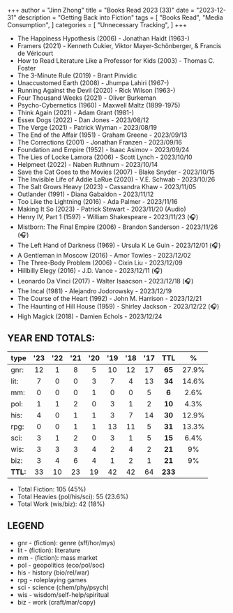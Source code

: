 +++ 
author = "Jinn Zhong" 
title = "Books Read 2023 (33)" 
date = "2023-12-31" 
description = "Getting Back into Fiction"
tags = [
    "Books Read",
    "Media Consumption",
]
categories = [
    "Unnecessary Tracking",
]
+++

* The Happiness Hypothesis (2006) - Jonathan Haidt (1963-)
* Framers (2021) - Kenneth Cukier, Viktor Mayer-Schönberger, & Francis de Véricourt
* How to Read Literature Like a Professor for Kids (2003) - Thomas C. Foster
* The 3-Minute Rule (2019) - Brant Pinvidic
* Unaccustomed Earth (2008) - Jhumpa Lahiri (1967-)
* Running Against the Devil (2020) - Rick Wilson (1963-)
* Four Thousand Weeks (2021) - Oliver Burkeman
* Psycho-Cybernetics (1960) - Maxwell Maltz (1899-1975)
* Think Again (2021) - Adam Grant (1981-)
* Essex Dogs (2022) - Dan Jones - 2023/08/12
* The Verge (2021) - Patrick Wyman - 2023/08/19
* The End of the Affair (1951) - Graham Greene - 2023/09/13
* The Corrections (2001) - Jonathan Franzen - 2023/09/16
* Foundation and Empire (1952) - Isaac Asimov - 2023/09/24
* The Lies of Locke Lamora (2006) - Scott Lynch - 2023/10/10
* Helpmeet (2022) - Naben Ruthnum - 2023/10/14
* Save the Cat Goes to the Movies (2007) - Blake Snyder - 2023/10/15
* The Invisible Life of Addie LaRue (2020) - V.E. Schwab - 2023/10/26
* The Salt Grows Heavy (2023) - Cassandra Khaw - 2023/11/05
* Outlander (1991) - Diana Gabaldon - 2023/11/12
* Too Like the Lightning (2016) - Ada Palmer - 2023/11/16
* Making It So (2023) - Patrick Stewart - 2023/11/20 (Audio)
* Henry IV, Part 1 (1597) - William Shakespeare - 2023/11/23 (:headphones:)
* Mistborn: The Final Empire (2006) - Brandon Sanderson - 2023/11/26 (:headphones:)
* The Left Hand of Darkness (1969) - Ursula K Le Guin - 2023/12/01 (:headphones:)
* A Gentleman in Moscow (2016) - Amor Towles - 2023/12/02
* The Three-Body Problem (2006) - Cixin Liu - 2023/12/09
* Hillbilly Elegy (2016) - J.D. Vance - 2023/12/11 (:headphones:)
* Leonardo Da Vinci (2017) - Walter Isaacson - 2023/12/18 (:headphones:)
* The Incal (1981) - Alejandro Jodorowsky - 2023/12/19
* The Course of the Heart (1992) - John M. Harrison - 2023/12/21
* The Haunting of Hill House (1959) - Shirley Jackson - 2023/12/22 (:headphones:)
* High Magick (2018) - Damien Echols - 2023/12/24
  
## YEAR END TOTALS:
|type|'23|'22|'21|'20|'19|'18|'17|TTL|%|
|:---|:---:|:---:|:---:|:---:|:---:|:---:|:---:|:---:|:---:|
|gnr:| 12|1|8|5|10|12|17|**65**|27.9%|
|lit:| 7|0|0|3|7|4|13|**34**|14.6%|
|mm:| 0|0|0|1|0|0|5|**6**|2.6%|
|pol:| 1|1|2|0|3|1|2|**10**|4.3%|
|his:| 4|0|1|1|3|7|14|**30**|12.9%|
|rpg:| 0|0|1|1|13|11|5|**31**|13.3%|
|sci:| 3|1|2|0|3|1|5|**15**|6.4%|
|wis:| 3|3|3|4|2|4|2|**21**|9%|
|biz:| 3|4|6|4|1|2|1|**21**|9%|
|**TTL:**|33|10|23|19|42|42|64|**233**| |

* Total Fiction: 105 (45%)
* Total Heavies (pol/his/sci): 55 (23.6%)
* Total Work (wis/biz): 42 (18%)

## LEGEND
* gnr - (fiction): genre (sff/hor/mys)
* lit - (fiction): literature
* mm - (fiction): mass market
* pol - geopolitics (eco/pol/soc)
* his - history (bio/rel/war)
* rpg - roleplaying games
* sci - science (chem/phy/psych)
* wis - wisdom/self-help/spiritual
* biz - work (craft/mar/copy)
